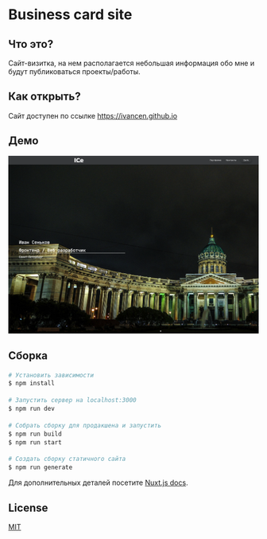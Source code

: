 # Business card site
## Что это?
Сайт-визитка, на нем располагается небольшая информация обо мне и будут публиковаться проекты/работы.

## Как открыть?
Сайт доступен по ссылке https://ivancen.github.io

## Демо 
![Main page](https://github.com/IvanCen/mysite-nuxt/blob/master/static/images/main_pic.png "Скрин главной страницы")



## Сборка

```bash
# Установить зависимости
$ npm install

# Запустить сервер на localhost:3000
$ npm run dev

# Собрать сборку для продакшена и запустить
$ npm run build
$ npm run start

# Создать сборку статичного сайта
$ npm run generate
```

Для дополнительных деталей посетите [Nuxt.js docs](https://nuxtjs.org).

## License
[MIT](LICENSE)
